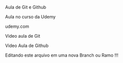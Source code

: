Aula de Git e Github

Aula no curso da Udemy

udemy.com

Video aula de Git

Video Aula de Github

Editando este arquivo em uma nova Branch ou Ramo !!!